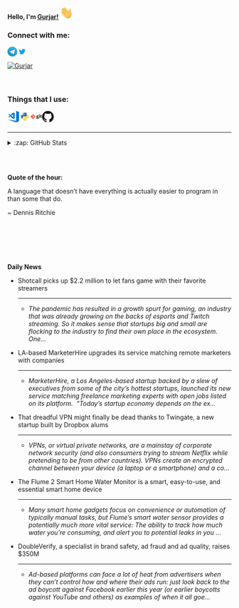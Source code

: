 #### Hello, I'm [Gurjar!](https://GurjarKing.github.io) <img src="https://raw.githubusercontent.com/ABSphreak/ABSphreak/master/gifs/Hi.gif" width="30px"></h2>


### Connect with me:

[<img align="left" alt="Gurjar | Telegram" width="22px" src="https://raw.githubusercontent.com/github/explore/80688e429a7d4ef2fca1e82350fe8e3517d3494d/topics/telegram/telegram.png" />][Telegram]
[<img align="left" alt="Gurjar | Twitter" width="22px" src="https://raw.githubusercontent.com/github/explore/80688e429a7d4ef2fca1e82350fe8e3517d3494d/topics/twitter/twitter.png" />][Twitter]
<br >
<br >
<a href="https://github.com/GurjarKing"><img src="https://komarev.com/ghpvc/?username=GurjarKing" alt="Gurjar" /></a> <br />
<br />
<br />
<!-- <br >

![](https://visitor-badge.glitch.me/badge?page_id=GurjarKing)

<br /> -->

### Things that I use:

[<img align="left" alt="Visual Studio Code" width="26px" src="https://raw.githubusercontent.com/github/explore/80688e429a7d4ef2fca1e82350fe8e3517d3494d/topics/visual-studio-code/visual-studio-code.png" />][VSCode]
[<img align="left" alt="Python" width="26px" src="https://raw.githubusercontent.com/github/explore/80688e429a7d4ef2fca1e82350fe8e3517d3494d/topics/python/python.png" />][Python]
[<img align="left" alt="Git" width="26px" src="https://raw.githubusercontent.com/github/explore/80688e429a7d4ef2fca1e82350fe8e3517d3494d/topics/git/git.png" />][Git]
[<img align="left" alt="GitHub" width="26px" src="https://raw.githubusercontent.com/github/explore/78df643247d429f6cc873026c0622819ad797942/topics/github/github.png" />][Github]

<br />
<br />

---
<details>
  <summary>:zap: GitHub Stats</summary>

<img align="left" alt="Gurjar's Github Stats" src="https://github-readme-stats.vercel.app/api?username=GurjarKing&show_icons=true&hide_border=true&count_private=true&include_all_commit=true&theme=algolia" />

</details>

<!-- ### 🔔 My latest tweet
<a href="https://twitter.com/Gurjar_King43" target="_blank">
	<img src="https://github.com/GurjarKing/GurjarKing/raw/master/tweet.png" width="70%" align="center" alt="Click to view on Twitter" title="My latest tweet, as an image"/>
</a> -->
<br>

<pre>

</pre>

**Quote of the hour:**

A language that doesn’t have everything is actually easier to program in than some that do.

~ Dennis Ritchie
<pre>

</pre>
<br>
<pre>


</pre>
<strong>Daily News</strong>
  
  - Shotcall picks up $2.2 million to let fans game with their favorite streamers
     <hr/>
     
      - *The pandemic has resulted in a growth spurt for gaming, an industry that was already growing on the backs of esports and Twitch streaming. So it makes sense that startups big and small are flocking to the industry to find their own place in the ecosystem. One…*
     
  - LA-based MarketerHire upgrades its service matching remote marketers with companies
      <hr/>
      
      - *MarketerHire, a Los Angeles-based startup backed by a slew of executives from some of the city’s hottest startups, launched its new service matching freelance marketing experts with open jobs listed on its platform.  “Today’s startup economy depends on the ex…*
      
  - That dreadful VPN might finally be dead thanks to Twingate, a new startup built by Dropbox alums
      <hr/>
      
      - *VPNs, or virtual private networks, are a mainstay of corporate network security (and also consumers trying to stream Netflix while pretending to be from other countries). VPNs create an encrypted channel between your device (a laptop or a smartphone) and a co…*
      
  - The Flume 2 Smart Home Water Monitor is a smart, easy-to-use, and essential smart home device
      <hr/>
      
      - *Many smart home gadgets focus on convenience or automation of typically manual tasks, but Flume’s smart water sensor provides a potentially much more vital service: The ability to track how much water you’re consuming, and alert you to potential leaks in you …*
       
  - DoubleVerify, a specialist in brand safety, ad fraud and ad quality, raises $350M
      <hr/>
       
       - *Ad-based platforms can face a lot of heat from advertisers when they can’t control how and where their ads run: just look back to the ad boycott against Facebook earlier this year (or earlier boycotts against YouTube and others) as examples of when it all goe…*
      

<br />

[VSCode]: https://code.visualstudio.com/
[Python]: https://www.python.org/
[Git]: https://git-scm.com/
[Github]: https://github.com/
[Telegram]: https://t.me/Gurjar_King/
[Twitter]: https://twitter.com/Gurjar_King43/
